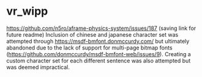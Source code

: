 # vr_wipp

https://github.com/n5ro/aframe-physics-system/issues/187 (saving link for future readme)
Inclusion of chinese and japanese character set was attempted through https://msdf-bmfont.donmccurdy.com/ but ultimately abandoned due to the lack of support for multi-page bitmap fonts (https://github.com/donmccurdy/msdf-bmfont-web/issues/9). Creating a custom character set for each different sentence was also attempted but was deemed impractical.